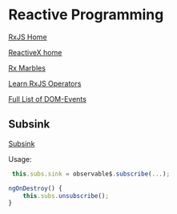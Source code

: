 # Reactive Programming

[RxJS Home](https://rxjs.dev/)

[ReactiveX home](http://reactivex.io/)

[Rx Marbles](https://rxmarbles.com/)

[Learn RxJS Operators](https://www.learnrxjs.io/operators/)

[Full List of DOM-Events](https://www.w3schools.com/jsref/dom_obj_event.asp)

## Subsink

[Subsink](https://github.com/wardbell/subsink)

Usage:

```typescript
 this.subs.sink = observable$.subscribe(...);
```

```typescript
ngOnDestroy() {
    this.subs.unsubscribe();
}
```
